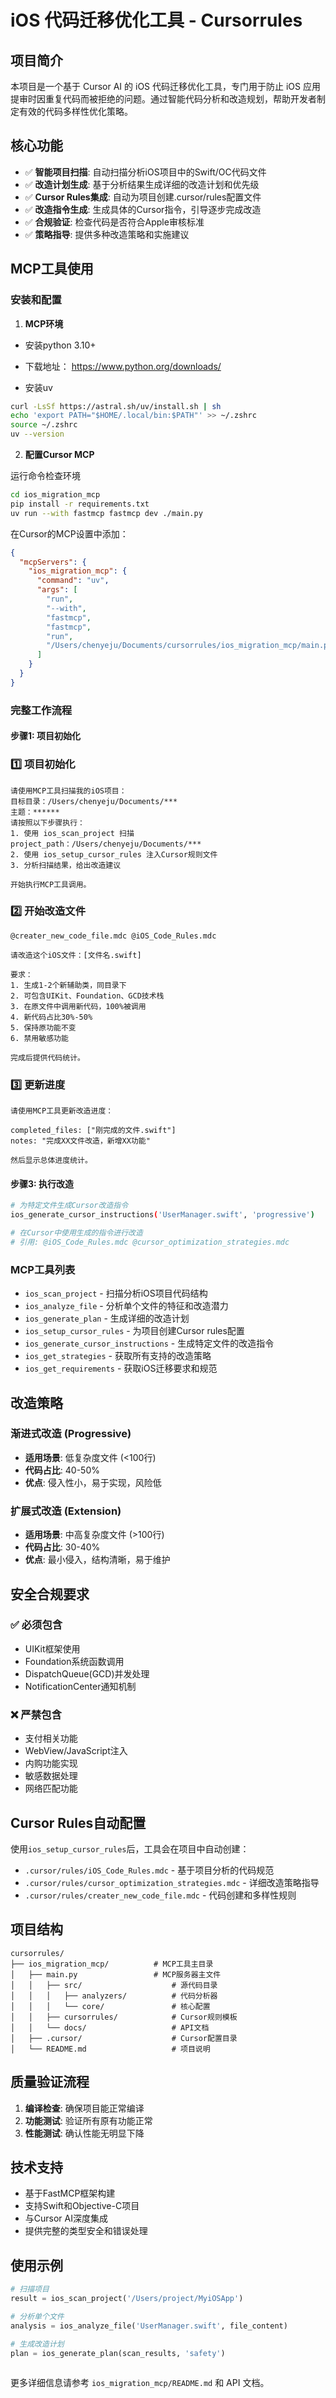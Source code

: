 # iOS 代码迁移优化工具 - Cursorrules

## 项目简介

本项目是一个基于 Cursor AI 的 iOS 代码迁移优化工具，专门用于防止 iOS 应用提审时因重复代码而被拒绝的问题。通过智能代码分析和改造规划，帮助开发者制定有效的代码多样性优化策略。

## 核心功能

- ✅ **智能项目扫描**: 自动扫描分析iOS项目中的Swift/OC代码文件
- ✅ **改造计划生成**: 基于分析结果生成详细的改造计划和优先级
- ✅ **Cursor Rules集成**: 自动为项目创建.cursor/rules配置文件
- ✅ **改造指令生成**: 生成具体的Cursor指令，引导逐步完成改造
- ✅ **合规验证**: 检查代码是否符合Apple审核标准
- ✅ **策略指导**: 提供多种改造策略和实施建议

## MCP工具使用

### 安装和配置

1. **MCP环境**

- 安装python 3.10+ 
- 下载地址： https://www.python.org/downloads/

- 安装uv
```bash
curl -LsSf https://astral.sh/uv/install.sh | sh
echo 'export PATH="$HOME/.local/bin:$PATH"' >> ~/.zshrc
source ~/.zshrc
uv --version
```


2. **配置Cursor MCP**

运行命令检查环境
```bash
cd ios_migration_mcp
pip install -r requirements.txt
uv run --with fastmcp fastmcp dev ./main.py
```

在Cursor的MCP设置中添加：
```json
{
  "mcpServers": {
    "ios_migration_mcp": {
      "command": "uv",
      "args": [
        "run",
        "--with",
        "fastmcp",
        "fastmcp",
        "run",
        "/Users/chenyeju/Documents/cursorrules/ios_migration_mcp/main.py"
      ]
    }
  }
}
```

### 完整工作流程

#### 步骤1: 项目初始化

### 1️⃣ 项目初始化
```
请使用MCP工具扫描我的iOS项目：
目标目录：/Users/chenyeju/Documents/***
主题：******
请按照以下步骤执行：
1. 使用 ios_scan_project 扫描 project_path：/Users/chenyeju/Documents/***
2. 使用 ios_setup_cursor_rules 注入Cursor规则文件
3. 分析扫描结果，给出改造建议

开始执行MCP工具调用。
```
 ### 2️⃣ 开始改造文件
```
@creater_new_code_file.mdc @iOS_Code_Rules.mdc 

请改造这个iOS文件：[文件名.swift]

要求：
1. 生成1-2个新辅助类，同目录下
2. 可包含UIKit、Foundation、GCD技术栈
3. 在原文件中调用新代码，100%被调用
4. 新代码占比30%-50%
5. 保持原功能不变
6. 禁用敏感功能

完成后提供代码统计。
```

### 3️⃣ 更新进度
```
请使用MCP工具更新改造进度：

completed_files: ["刚完成的文件.swift"]
notes: "完成XX文件改造，新增XX功能"

然后显示总体进度统计。
```

#### 步骤3: 执行改造
```bash
# 为特定文件生成Cursor改造指令
ios_generate_cursor_instructions('UserManager.swift', 'progressive')

# 在Cursor中使用生成的指令进行改造
# 引用: @iOS_Code_Rules.mdc @cursor_optimization_strategies.mdc
```
 

### MCP工具列表

- `ios_scan_project` - 扫描分析iOS项目代码结构
- `ios_analyze_file` - 分析单个文件的特征和改造潜力
- `ios_generate_plan` - 生成详细的改造计划 
- `ios_setup_cursor_rules` - 为项目创建Cursor rules配置
- `ios_generate_cursor_instructions` - 生成特定文件的改造指令
- `ios_get_strategies` - 获取所有支持的改造策略
- `ios_get_requirements` - 获取iOS迁移要求和规范

## 改造策略

### 渐进式改造 (Progressive)
- **适用场景**: 低复杂度文件 (<100行)
- **代码占比**: 40-50%
- **优点**: 侵入性小，易于实现，风险低

### 扩展式改造 (Extension)
- **适用场景**: 中高复杂度文件 (>100行)
- **代码占比**: 30-40%
- **优点**: 最小侵入，结构清晰，易于维护

## 安全合规要求

### ✅ 必须包含
- UIKit框架使用
- Foundation系统函数调用
- DispatchQueue(GCD)并发处理
- NotificationCenter通知机制

### ❌ 严禁包含
- 支付相关功能
- WebView/JavaScript注入
- 内购功能实现
- 敏感数据处理
- 网络匹配功能

## Cursor Rules自动配置

使用`ios_setup_cursor_rules`后，工具会在项目中自动创建：

- `.cursor/rules/iOS_Code_Rules.mdc` - 基于项目分析的代码规范
- `.cursor/rules/cursor_optimization_strategies.mdc` - 详细改造策略指导
- `.cursor/rules/creater_new_code_file.mdc` - 代码创建和多样性规则

## 项目结构

```
cursorrules/
├── ios_migration_mcp/          # MCP工具主目录
│   ├── main.py                 # MCP服务器主文件
│   │   ├── src/                    # 源代码目录
│   │   │   ├── analyzers/          # 代码分析器
│   │   │   └── core/               # 核心配置
│   │   ├── cursorrules/            # Cursor规则模板
│   │   └── docs/                   # API文档
│   ├── .cursor/                    # Cursor配置目录
│   └── README.md                   # 项目说明
```

## 质量验证流程

1. **编译检查**: 确保项目能正常编译
2. **功能测试**: 验证所有原有功能正常
3. **性能测试**: 确认性能无明显下降 

## 技术支持

- 基于FastMCP框架构建
- 支持Swift和Objective-C项目
- 与Cursor AI深度集成
- 提供完整的类型安全和错误处理

## 使用示例

```python
# 扫描项目
result = ios_scan_project('/Users/project/MyiOSApp')

# 分析单个文件  
analysis = ios_analyze_file('UserManager.swift', file_content)

# 生成改造计划
plan = ios_generate_plan(scan_results, 'safety')
 
```

更多详细信息请参考 `ios_migration_mcp/README.md` 和 API 文档。 
